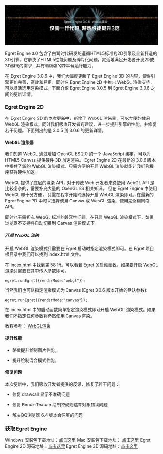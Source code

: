 ![](5704e709845a4.JPG)

Egret Engine 3.0 包含了白鹭时代研发的遵循HTML5标准的2D引擎及全新打造的3D引擎，它解决了HTML5性能问题及碎片化问题，灵活地满足开发者开发2D或3D游戏的需求，并有着极强的跨平台运行能力。

在 Egret Engine 3.0.6 中，我们大幅度更新了 Egret Engine 3D 的内容，使得引擎更加完善，高效和易用。同时在 Egret Engine 2D 中推出 WebGL 渲染支持，可以灵活选用渲染模式。下面介绍 Egret Engine 3.0.5 到 Egret Engine 3.0.6 之间的更新详情。


### Egret Engine 2D
 
在 Egret Engine 2D 的本次更新中，新增了 WebGL 渲染器，可以方便的使用 WebGL 渲染模式。同时我们吸收开发者的建议，进一步提升引擎的性能，并修复若干问题。下面列出的是 3.0.5 到 3.0.6 的更新详情。

#### WebGL 渲染器

我们知道 WebGL 通过增加 OpenGL ES 2.0 的一个 JavaScript 绑定，可以为 HTML5 Canvas 提供硬件 3D 加速渲染。 Egret Engine 2D 在最新的 3.0.6 版本中提供了新的 WebGL 渲染模式。只需方便的开启 WebGL 渲染就能让我们的程序获得硬件加速。

WebGL 提供了底层的渲染 API，对于传统 Web 开发者来说使用 WebGL API 是比较复杂的，需要补充大量的 OpenGL ES 相关知识。 但在 Egret Engine 中使用 WebGL 却十分方便， 只需在程序开始时选择开启 WebGL 渲染即可。在最新的 Egret Engine 2D 中可以选择使用 Canvas 或 WebGL 渲染。使用完全相同的 API。

同时也无需担心 WebGL 标准的兼容性问题。在开启 WebGL 渲染模式下，如果浏览器不支持将自动切换到 Canvas 渲染模式下。

##### 开启 WebGL 渲染

开启 WebGL 渲染模式只需要在 Egret 启动时指定渲染模式即可。在 Egret 项目根目录中我们可以找到 index.html 文件。

在 index.html 中找到第 58 行。可以看到 Egret 的启动函数。如果要开启 WebGL 渲染只需要在其中传入参数即可。

```
egret.runEgret({renderMode:"webgl"});
```

当然我们也可以指定渲染模式为 Canvas (Egret 3.0.6 版本开始的默认参数):

```
egret.runEgret({renderMode:"canvas"});
```

在 index.html 中的启动函数简单指定渲染模式即可开启 WebGL 渲染模式。如果我们不指定任何参数将仍然使用 Canvas 渲染。

教程参考： [WebGL渲染](http://edn.egret.com/cn/docs/page/905)

#### 提升性能

* 略微提升绘制图片性能。

* 提升绘制混合模式性能。

#### 修复问题

本次更新中，我们吸收开发者提供的反馈，修复了若干问题：

* 修复 drawcall 显示不准确问题

* 修复 RenderTexture 绘制不规则遮罩对象错误问题

* 解决QQ浏览器 6.4 版本会闪屏的问题

### 获取 Egret Engine

Windows 安装包下载地址：[点击这里](http://tool.egret-labs.org/EgretEngine/EgretEngine-v3.0.6.exe)
Mac 安装包下载地址：     [点击这里](http://tool.egret-labs.org/EgretEngine/EgretEngine-v3.0.6.dmg)
Egret Engine 2D 源码地址：[点击这里](https://github.com/egret-labs/egret-core/tree/v3.0.6)
Egret Engine 3D 源码地址：[点击这里](https://github.com/egret-labs/egret-3d)




